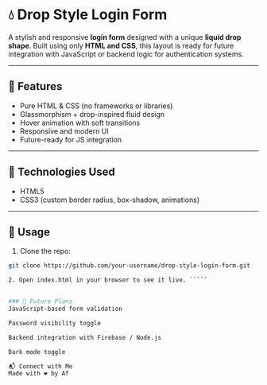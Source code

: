 # 💧 Drop Style Login Form

A stylish and responsive **login form** designed with a unique **liquid drop shape**. Built using only **HTML and CSS**, this layout is ready for future integration with JavaScript or backend logic for authentication systems.

---

## 🌟 Features

- Pure HTML & CSS (no frameworks or libraries)
- Glassmorphism + drop-inspired fluid design
- Hover animation with soft transitions
- Responsive and modern UI
- Future-ready for JS integration

---

## 🔧 Technologies Used

- HTML5
- CSS3 (custom border radius, box-shadow, animations)

---

## 🚀 Usage

1. Clone the repo:
```bash
git clone https://github.com/your-username/drop-style-login-form.git

2. Open index.html in your browser to see it live. `````


### 📌 Future Plans
JavaScript-based form validation

Password visibility toggle

Backend integration with Firebase / Node.js

Dark mode toggle

📬 Connect with Me
Made with ❤️ by Af
